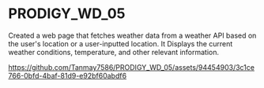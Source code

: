# PRODIGY_WD_05
Created a web page that fetches weather data from a weather API based on the user's location or a user-inputted location. It Displays the current weather conditions, temperature, and other relevant information.


https://github.com/Tanmay7586/PRODIGY_WD_05/assets/94454903/3c1ce766-0bfd-4baf-81d9-e92bf60abdf6

